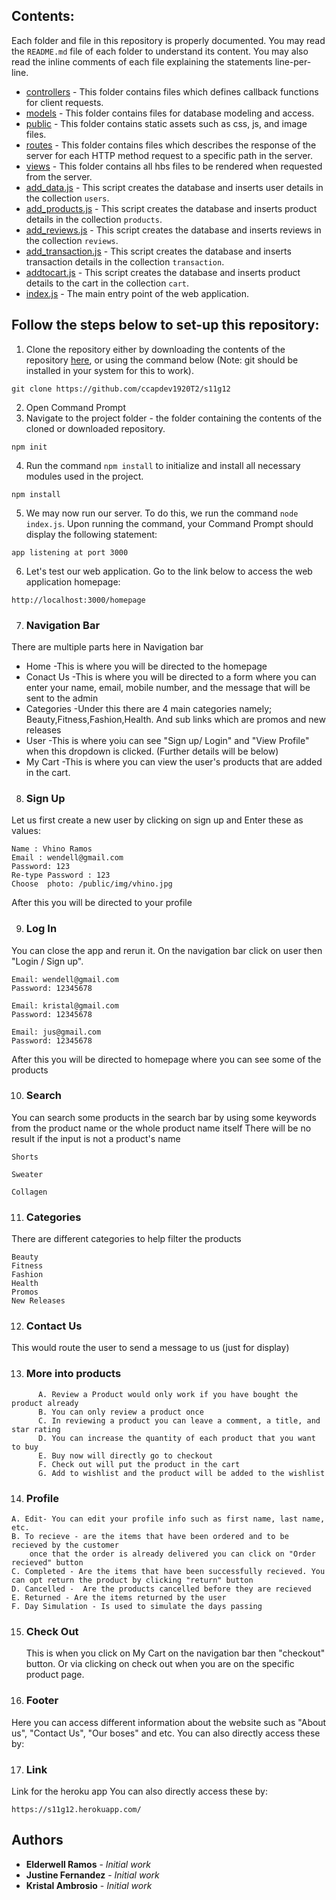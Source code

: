## Contents:

Each folder and file in this repository is properly documented. You may read the `README.md` file of each folder to understand its content. You may also read the inline comments of each file explaining the statements line-per-line.

- [controllers](https://github.com/ccapdev1920T2/s11g12/tree/master/controllers) - This folder contains files which defines callback functions for client requests.
- [models](https://github.com/ccapdev1920T2/s11g12/tree/master/models) - This folder contains files for database modeling and access.
- [public](https://github.com/ccapdev1920T2/s11g12/tree/master/public) - This folder contains static assets such as css, js, and image files.
- [routes](https://github.com/ccapdev1920T2/s11g12/tree/master/routes) - This folder contains files which describes the response of the server for each HTTP method request to a specific path in the server.
- [views](https://github.com/ccapdev1920T2/s11g12/tree/master/views) - This folder contains all hbs files to be rendered when requested from the server.
- [add_data.js](https://github.com/ccapdev1920T2/s11g12/blob/master/add_data.js) - This script creates the database and inserts user details in the collection `users`.
- [add_products.js](https://github.com/ccapdev1920T2/s11g12/blob/master/add_products.js) - This script creates the database and inserts product details in the collection `products`.
- [add_reviews.js](https://github.com/ccapdev1920T2/s11g12/blob/master/add_reviews.js) - This script creates the database and inserts reviews in the collection `reviews`.
- [add_transaction.js](https://github.com/ccapdev1920T2/s11g12/blob/master/add_transaction.js) - This script creates the database and inserts transaction details in the collection `transaction`.
- [addtocart.js](https://github.com/ccapdev1920T2/s11g12/blob/master/addtocart.js) - This script creates the database and inserts product details to the cart in the collection `cart`.
- [index.js](https://github.com/ccapdev1920T2/s11g12/blob/master/index.js) - The main entry point of the web application.

## Follow the steps below to set-up  this repository:
1. Clone the repository either by downloading the contents of the repository [here](https://github.com/ccapdev1920T2/s11g12/archive/master.zip), or using the command below (Note: git should be installed in your system for this to work).
```
git clone https://github.com/ccapdev1920T2/s11g12
```
2. Open Command Prompt
3. Navigate to the project folder - the folder containing the contents of the cloned or downloaded repository.
```
npm init
```
4. Run the command `npm install` to initialize and install all necessary modules used in the project.
```
npm install
```

5. We may now run our server. To do this, we run the command `node index.js`. Upon running the command, your Command Prompt should display the following statement:
```
app listening at port 3000
```

6. Let's test our web application. Go to the link below to access the web application homepage:
```
http://localhost:3000/homepage
```

7. ### Navigation Bar
There are multiple parts here in Navigation bar
- Home
  -This is where you will be directed to the homepage
- Conact Us
  -This is where you will be directed to a form where you can enter your
  name, email, mobile number, and the message that will be sent to the admin
- Categories
  -Under this there are 4 main categories namely; Beauty,Fitness,Fashion,Health. And sub links
  which are promos and new releases
- User
  -This is where yoiu can see "Sign up/ Login" and "View Profile" when this dropdown is clicked. (Further details will be           below)
- My Cart
  -This is where you can view the user's products that are added in the cart.

8. ### Sign Up
Let us first create a new user by clicking on sign up and Enter these as values:
```
Name : Vhino Ramos
Email : wendell@gmail.com
Password: 123
Re-type Password : 123
Choose  photo: /public/img/vhino.jpg
```
After this you will be directed to your profile

9. ### Log In
You can close the app and rerun it. On the navigation bar click on user then "Login / Sign up".
```
Email: wendell@gmail.com
Password: 12345678

Email: kristal@gmail.com
Password: 12345678

Email: jus@gmail.com
Password: 12345678
```
After this you will be directed to homepage where you can see some of the products

10. ### Search
You can search some products in the search bar by using some keywords from the product name or the whole product name itself
There will be no result if the input is not a product's name
```
Shorts

Sweater

Collagen
```

11. ### Categories
There are different categories to help filter the products
```
Beauty
Fitness
Fashion
Health
Promos
New Releases
```

12. ### Contact Us
This would route the user to send a message to us (just for display)

13. ### More into products
```
      A. Review a Product would only work if you have bought the product already
      B. You can only review a product once
      C. In reviewing a product you can leave a comment, a title, and star rating
      D. You can increase the quantity of each product that you want to buy
      E. Buy now will directly go to checkout
      F. Check out will put the product in the cart
      G. Add to wishlist and the product will be added to the wishlist
 ```     
14. ### Profile
  ```
  A. Edit- You can edit your profile info such as first name, last name, etc.
  B. To recieve - are the items that have been ordered and to be recieved by the customer
      once that the order is already delivered you can click on "Order recieved" button
  C. Completed - Are the items that have been successfully recieved. You can opt return the product by clicking "return" button
  D. Cancelled -  Are the products cancelled before they are recieved
  E. Returned - Are the items returned by the user
  F. Day Simulation - Is used to simulate the days passing
  
  ```

15. ### Check Out 
    This is when you click on My Cart on the navigation bar then "checkout" button. Or via
    clicking on check out when you are on the specific product page.

16. ### Footer
Here you can access different information about the website such as "About us", "Contact Us", "Our boses" and etc.
You can also directly access these by:

17. ### Link
Link for the heroku app
You can also directly access these by:
```
https://s11g12.herokuapp.com/
```


## Authors

* **Elderwell Ramos** - *Initial work*
* **Justine Fernandez** - *Initial work*
* **Kristal Ambrosio** - *Initial work*

